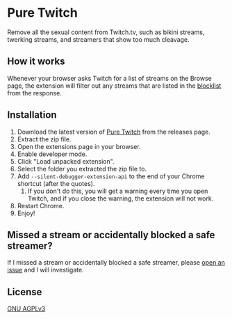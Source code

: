 # Pure Twitch
Remove all the sexual content from Twitch.tv, such as bikini streams, twerking streams, and streamers that show too much cleavage.

## How it works
Whenever your browser asks Twitch for a list of streams on the Browse page, the extension will filter out any streams that are listed in the [blocklist](list.json) from the response.

## Installation
1. Download the latest version of [Pure Twitch](https://github.com/Atlas7005/puretwitch/releases/latest/download/puretwitch.zip) from the releases page.
2. Extract the zip file.
3. Open the extensions page in your browser.
4. Enable developer mode.
5. Click "Load unpacked extension".
6. Select the folder you extracted the zip file to.
7. Add `--silent-debugger-extension-api` to the end of your Chrome shortcut (after the quotes).
   1. If you don't do this, you will get a warning every time you open Twitch, and if you close the warning, the extension will not work.
8. Restart Chrome.
9. Enjoy!

## Missed a stream or accidentally blocked a safe streamer?
If I missed a stream or accidentally blocked a safe streamer, please [open an issue](https://github.com/Atlas7005/puretwitch/issues/new) and I will investigate.

## License
[GNU AGPLv3](https://choosealicense.com/licenses/agpl-3.0/)